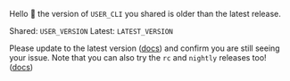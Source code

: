 Hello :wave: the version of `USER_CLI` you shared is older than the latest release.

Shared: `USER_VERSION`
Latest: `LATEST_VERSION`

Please update to the latest version ([docs](https://developer.salesforce.com/docs/atlas.en-us.sfdx_setup.meta/sfdx_setup/sfdx_setup_update_cli.htm)) and confirm you are still seeing your issue.
Note that you can also try the `rc` and `nightly` releases too! ([docs](https://developer.salesforce.com/docs/atlas.en-us.sfdx_setup.meta/sfdx_setup/sfdx_setup_install_cli_rc.htm))
